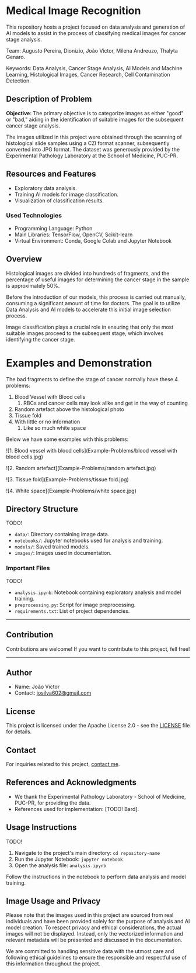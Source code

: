 # Medical Image Recognition

This repository hosts a project focused on data analysis and generation of AI models to assist in the process of classifying medical images for cancer stage analysis.

Team: Augusto Pereira, Dionizio, João Victor, Milena Andreuzo, Thalyta Genaro.

Keywords: Data Analysis, Cancer Stage Analysis, AI Models and Machine Learning, Histological Images, Cancer Research, Cell Contamination Detection.

## Description of Problem

**Objective**: The primary objective is to categorize images as either "good" or "bad," aiding in the identification of suitable images for the subsequent cancer stage analysis.

The images utilized in this project were obtained through the scanning of histological slide samples using a CZI format scanner, subsequently converted into JPG format. The dataset was generously provided by the Experimental Pathology Laboratory at the School of Medicine, PUC-PR.

## Resources and Features

- Exploratory data analysis.
- Training AI models for image classification.
- Visualization of classification results.

### Used Technologies

- Programming Language: Python
- Main Libraries: TensorFlow, OpenCV, Scikit-learn
- Virtual Environment: Conda, Google Colab and Jupyter Notebook

## Overview

Histological images are divided into hundreds of fragments, and the percentage of useful images for determining the cancer stage in the sample is approximately 50%.

Before the introduction of our models, this process is carried out manually, consuming a significant amount of time for doctors. The goal is to utilize Data Analysis and AI models to accelerate this initial image selection process.

Image classification plays a crucial role in ensuring that only the most suitable images proceed to the subsequent stage, which involves identifying the cancer stage.

# Examples and Demonstration

The bad fragments to define the stage of cancer normally have these 4 problems:

1. Blood Vessel with Blood cells
   1. RBCs and cancer cells may look alike and get in the way of counting
2. Random artefact above the histological photo
3. Tissue fold
4. With little or no information
   1. Like so much white space

Below we have some examples with this problems:

![1. Blood vessel with blood cells](Example-Problems/blood vessel with blood cells.jpg)

![2. Random artefact](Example-Problems/random artefact.jpg)

![3. Tissue fold](Example-Problems/tissue fold.jpg)

![4. White space](Example-Problems/white space.jpg)

## Directory Structure

TODO!

- `data/`: Directory containing image data.
- `notebooks/`: Jupyter notebooks used for analysis and training.
- `models/`: Saved trained models.
- `images/`: Images used in documentation.

### Important Files

TODO!

- `analysis.ipynb`: Notebook containing exploratory analysis and model training.
- `preprocessing.py`: Script for image preprocessing.
- `requirements.txt`: List of project dependencies.

---

## Contribution

Contributions are welcome! If you want to contribute to this project, fell free!

---

## Author

- Name: João Victor
- Contact: josilva602@gmail.com

## License

This project is licensed under the Apache License 2.0 - see the [LICENSE](LICENSE) file for details.

## Contact

For inquiries related to this project, [contact me](mailto:josilva602@gmail.com).

## References and Acknowledgments

- We thank the Experimental Pathology Laboratory - School of Medicine, PUC-PR, for providing the data.
- References used for implementation: [TODO! Bard].

## Usage Instructions

TODO!

1. Navigate to the project's main directory: `cd repository-name`
2. Run the Jupyter Notebook: `jupyter notebook`
3. Open the analysis file: `analysis.ipynb`

Follow the instructions in the notebook to perform data analysis and model training.

## Image Usage and Privacy

Please note that the images used in this project are sourced from real individuals and have been provided solely for the purpose of analysis and AI model creation. To respect privacy and ethical considerations, the actual images will not be displayed. Instead, only the vectorized information and relevant metadata will be presented and discussed in the documentation.

We are committed to handling sensitive data with the utmost care and following ethical guidelines to ensure the responsible and respectful use of this information throughout the project.
